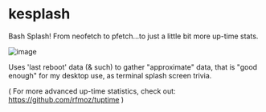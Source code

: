 # kesplash

Bash Splash!
From neofetch to pfetch...to just a little bit more up-time stats.

![image](https://user-images.githubusercontent.com/95410139/214681830-a5e01dd2-880b-43a6-9194-b011a7e664ad.png)

Uses 'last reboot' data (& such) to gather "approximate" data,
that is "good enough" for my desktop use, as terminal splash screen trivia. 

( For more advanced up-time statistics, check out:
https://github.com/rfmoz/tuptime )
